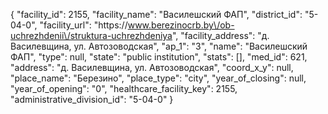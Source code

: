 {
    "facility_id": 2155,
    "facility_name": "Василешский ФАП",
    "district_id": "5-04-0",
    "facility_url": "https:\/\/www.berezinocrb.by\/ob-uchrezhdenii\/struktura-uchrezhdeniya",
    "facility_address": "д. Василевщина, ул. Автозоводская",
    "ap_1": "3",
    "name": "Василешский ФАП",
    "type": null,
    "state": "public institution",
    "stats": [],
    "med_id": 621,
    "address": "д. Василевщина, ул. Автозоводская",
    "coord_x_y": null,
    "place_name": "Березино",
    "place_type": "city",
    "year_of_closing": null,
    "year_of_opening": "0",
    "healthcare_facility_key": 2155,
    "administrative_division_id": "5-04-0"
}